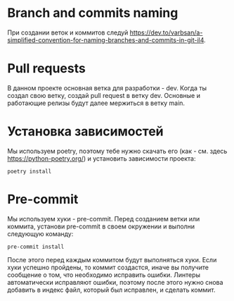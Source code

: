 # Branch and commits naming
При создании веток и коммитов следуй https://dev.to/varbsan/a-simplified-convention-for-naming-branches-and-commits-in-git-il4.

# Pull requests
В данном проекте основная ветка для разработки - dev. Когда ты создал свою ветку, создай pull request в ветку dev. Основные и работающие релизы будут далее мержиться в ветку main.

# Установка зависимостей
Мы используем poetry, поэтому тебе нужно скачать его (как - см. здесь https://python-poetry.org/) и установить зависимости проекта:
```
poetry install
```

# Pre-commit
Мы используем хуки - pre-commit. Перед созданием ветки или коммита, установи pre-commit в своем окружении и выполни следующую команду:
```
pre-commit install
```
После этого перед каждым коммитом будут выполняться хуки. Если хуки успешно пройдены, то коммит создастся, иначе вы получите сообщение о том, что необходимо исправить ошибки. Линтеры автоматически исправляют ошибки, поэтому после этого нужно снова добавить в индекс файл, который был исправлен, и сделать коммит.
